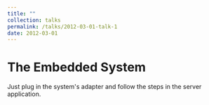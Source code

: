 ```yaml
---
title: ""
collection: talks
permalink: /talks/2012-03-01-talk-1
date: 2012-03-01
---
```


<h1>The Embedded System</h1>
Just plug in the system's adapter and follow the steps in the server application.
